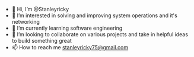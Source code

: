 - 👋 Hi, I’m @Stanleyricky
- 👀 I’m interested in solving and improving system operations and it's networking 
- 🌱 I’m currently learning software engineering 
- 💞️ I’m looking to collaborate on various projects and take in helpful ideas to build something great
- 📫 How to reach me stanleyricky75@gmail.com

<!---
Stanleyricky/Stanleyricky is a ✨ special ✨ repository because its `README.md` (this file) appears on your GitHub profile.
You can click the Preview link to take a look at your changes.
--->
